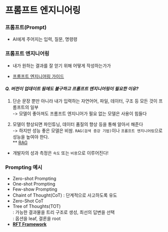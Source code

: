 # 프롬프트 엔지니어링

### 프롬프트(Prompt)

- AI에게 주어지는 입력, 질문, 명령령

### 프롬프트 엔지니어링

- 내가 원하는 결과를 잘 얻기 위해 어떻게 작성하는가가

- [프롬프트 엔지니어링 가이드](https://www.promptingguide.ai/)

#### <b> _Q. 버전이 업데이트 됨에도 불구하고 프롬프트 엔지니어링이 필요한 이유?_</b>

1. 단순 문장 뿐만 아니라 내가 입력하는 자연어어, 파일, 데이터, 구조 등 모든 것이 프롬프트의 일부  
   -> 모델이 좋아져도 프롬프트 엔지니어가 필요 없는 모델은 사용이 힘들다

2. 모델이 향상되면 파인튜닝, 데이터 품질의 향상 등을 통해 알아서 해준다  
   -> 하지만 성능 좋은 모델은 비쌈. `RAG(검색 증강 기법)`이나 `프롬프트 엔지니어링`으로 성능을 높여야 한다.  
   \*\* [RAG]()

- 개발자의 성과 측정은 `속도` 또는 `비용`으로 이루어진다!

### Prompting 예시

- Zero-shot Prompting
- One-shot Prompting
- Few-show Prompting
- Chaint of Thought(CoT)
  : 단계적으로 사고하도록 유도
- Zero-Shot CoT
- Tree of Thoughts(TOT)  
   : 가능한 결과물을 트리 구조로 생성, 최선의 답변을 선택  
   : 옵션을 leaf, 결론을 root
- <b> [RFT Framework]()
